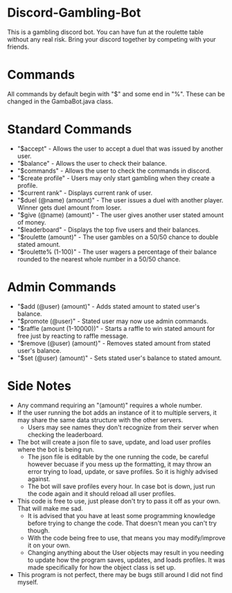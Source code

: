 # Discord-Gambling-Bot
This is a gambling discord bot. You can have fun at the roulette table without any real risk. Bring your discord together by competing with your friends.

# Commands

All commands by default begin with "$" and some end in "%". These can be changed in the GambaBot.java class.

# Standard Commands
- "$accept" - Allows the user to accept a duel that was issued by another user.
- "$balance" - Allows the user to check their balance.
- "$commands" - Allows the user to check the commands in discord.
- "$create profile" - Users may only start gambling when they create a profile.
- "$current rank" - Displays current rank of user.
- "$duel (@name) (amount)" - The user issues a duel with another player. Winner gets duel amount from loser.
- "$give (@name) (amount)" - The user gives another user stated amount of money.
- "$leaderboard" - Displays the top five users and their balances.
- "$roulette (amount)" - The user gambles on a 50/50 chance to double stated amount.
- "$roulette% (1-100)" - The user wagers a percentage of their balance rounded to the nearest whole number in a 50/50 chance.

# Admin Commands
- "$add (@user) (amount)" - Adds stated amount to stated user's balance.
- "$promote (@user)" - Stated user may now use admin commands.
- "$raffle (amount (1-10000))" - Starts a raffle to win stated amount for free just by reacting to raffle message.
- "$remove (@user) (amount)" - Removes stated amount from stated user's balance.
- "$set (@user) (amount)" - Sets stated user's balance to stated amount.

# Side Notes
- Any command requiring an "(amount)" requires a whole number.
- If the user running the bot adds an instance of it to multiple servers, it may share the same data structure with the other servers.
    - Users may see names they don't recognize from their server when checking the leaderboard.
- The bot will create a json file to save, update, and load user profiles where the bot is being run.
    - The json file is editable by the one running the code, be careful however becuase if you mess up the formatting, it may throw an error trying to load,              update, or save profiles. So it is highly advised against.
    - The bot will save profiles every hour. In case bot is down, just run the code again and it should reload all user profiles.
- This code is free to use, just please don't try to pass it off as your own. That will make me sad.
    - It is advised that you have at least some programming knowledge before trying to change the code. That doesn't mean you can't try though.
    - With the code being free to use, that means you may modify/improve it on your own.
    - Changing anything about the User objects may result in you needing to update how the program saves, updates, and loads profiles. It was made specifically for       how the object class is set up.
- This program is not perfect, there may be bugs still around I did not find myself.
